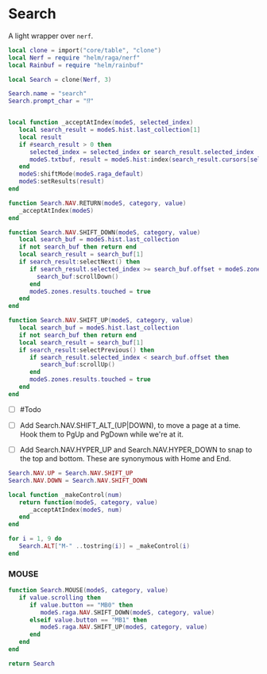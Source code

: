 # Search


A light wrapper over ``nerf``.

```lua
local clone = import("core/table", "clone")
local Nerf = require "helm/raga/nerf"
local Rainbuf = require "helm/rainbuf"

local Search = clone(Nerf, 3)

Search.name = "search"
Search.prompt_char = "⁉️"
```
```lua

local function _acceptAtIndex(modeS, selected_index)
   local search_result = modeS.hist.last_collection[1]
   local result
   if #search_result > 0 then
      selected_index = selected_index or search_result.selected_index
      modeS.txtbuf, result = modeS.hist:index(search_result.cursors[selected_index])
   end
   modeS:shiftMode(modeS.raga_default)
   modeS:setResults(result)
end

function Search.NAV.RETURN(modeS, category, value)
   _acceptAtIndex(modeS)
end

```
```lua
function Search.NAV.SHIFT_DOWN(modeS, category, value)
   local search_buf = modeS.hist.last_collection
   if not search_buf then return end
   local search_result = search_buf[1]
   if search_result:selectNext() then
      if search_result.selected_index >= search_buf.offset + modeS.zones.results:height() then
        search_buf:scrollDown()
      end
      modeS.zones.results.touched = true
   end
end
```
```lua
function Search.NAV.SHIFT_UP(modeS, category, value)
   local search_buf = modeS.hist.last_collection
   if not search_buf then return end
   local search_result = search_buf[1]
   if search_result:selectPrevious() then
      if search_result.selected_index < search_buf.offset then
         search_buf:scrollUp()
      end
      modeS.zones.results.touched = true
   end
end
```

- [ ]  #Todo


  - [ ]  Add Search.NAV.SHIFT_ALT_(UP|DOWN), to move a page at a time.
         Hook them to PgUp and PgDown while we're at it.


  - [ ]  Add Search.NAV.HYPER_UP and Search.NAV.HYPER_DOWN to snap to the
         top and bottom.  These are synonymous with Home and End.

```lua
Search.NAV.UP = Search.NAV.SHIFT_UP
Search.NAV.DOWN = Search.NAV.SHIFT_DOWN

```
```lua
local function _makeControl(num)
   return function(modeS, category, value)
      _acceptAtIndex(modeS, num)
   end
end

for i = 1, 9 do
   Search.ALT["M-" ..tostring(i)] = _makeControl(i)
end
```
### MOUSE

```lua
function Search.MOUSE(modeS, category, value)
   if value.scrolling then
      if value.button == "MB0" then
         modeS.raga.NAV.SHIFT_DOWN(modeS, category, value)
      elseif value.button == "MB1" then
         modeS.raga.NAV.SHIFT_UP(modeS, category, value)
      end
   end
end
```
```lua
return Search
```
